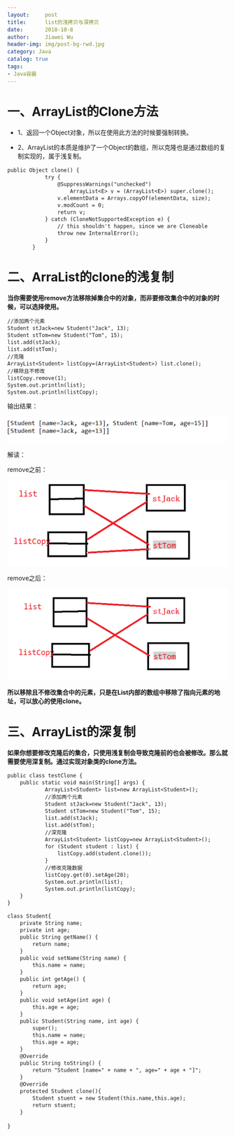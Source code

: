 ```yaml
---
layout:     post                  
title:      list的浅拷贝与深拷贝     
date:       2018-10-8            
author:     Jiawei Wu
header-img: img/post-bg-rwd.jpg  
category: Java   
catalog: true  
tags:                             
- Java容器 
---
```



# 一、ArrayList的Clone方法

- 1、返回一个Object对象，所以在使用此方法的时候要强制转换。

- 2、ArrayList的本质是维护了一个Object的数组，所以克隆也是通过数组的复制实现的，属于浅复制。

```
public Object clone() {
            try {
                @SuppressWarnings("unchecked")
                    ArrayList<E> v = (ArrayList<E>) super.clone();
                v.elementData = Arrays.copyOf(elementData, size);
                v.modCount = 0;
                return v;
            } catch (CloneNotSupportedException e) {
                // this shouldn't happen, since we are Cloneable
                throw new InternalError();
            }
        }
```

# 二、ArraList的clone的浅复制

**当你需要使用remove方法移除掉集合中的对象，而非要修改集合中的对象的时候，可以选择使用。**

```
//添加两个元素
Student stJack=new Student("Jack", 13);
Student stTom=new Student("Tom", 15);
list.add(stJack);
list.add(stTom);
//克隆
ArrayList<Student> listCopy=(ArrayList<Student>) list.clone();
//移除且不修改
listCopy.remove(1);
System.out.println(list);
System.out.println(listCopy);
```
输出结果：

![](https://raw.githubusercontent.com/wjw0315/blog_gitalk/master/2018/10-8/1.png)

解读：

remove之前：

![](https://raw.githubusercontent.com/wjw0315/blog_gitalk/master/2018/10-8/2.png)

remove之后：

![](https://raw.githubusercontent.com/wjw0315/blog_gitalk/master/2018/10-8/3.png)

**所以移除且不修改集合中的元素，只是在List内部的数组中移除了指向元素的地址，可以放心的使用clone。**

# 三、ArrayList的深复制

**如果你想要修改克隆后的集合，只使用浅复制会导致克隆前的也会被修改。那么就需要使用深复制。通过实现对象类的clone方法。**

```
public class testClone {
    public static void main(String[] args) {
            ArrayList<Student> list=new ArrayList<Student>();
            //添加两个元素
            Student stJack=new Student("Jack", 13);
            Student stTom=new Student("Tom", 15);
            list.add(stJack);
            list.add(stTom);
            //深克隆
            ArrayList<Student> listCopy=new ArrayList<Student>();
            for (Student student : list) {
                listCopy.add(student.clone());
            }
            //修改克隆数据
            listCopy.get(0).setAge(20);
            System.out.println(list);
            System.out.println(listCopy);
    }
}
```
```
class Student{
    private String name;
    private int age;
    public String getName() {
        return name;
    }
    public void setName(String name) {
        this.name = name;
    }
    public int getAge() {
        return age;
    }
    public void setAge(int age) {
        this.age = age;
    }
    public Student(String name, int age) {
        super();
        this.name = name;
        this.age = age;
    }
    @Override
    public String toString() {
        return "Student [name=" + name + ", age=" + age + "]";
    }
    @Override
    protected Student clone(){
        Student stuent = new Student(this.name,this.age); 
        return stuent; 
    }
       
}
```